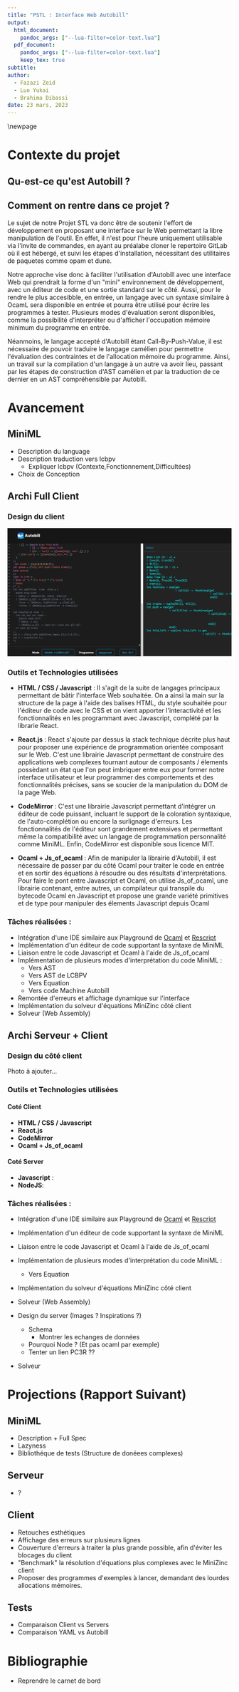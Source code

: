 ```yaml
---
title: "PSTL : Interface Web Autobill"
output: 
  html_document: 
    pandoc_args: ["--lua-filter=color-text.lua"]
  pdf_document: 
    pandoc_args: ["--lua-filter=color-text.lua"]
    keep_tex: true
subtitle: 
author:  
  - Fazazi Zeid
  - Luo Yukai 
  - Brahima Dibassi
date: 23 mars, 2023
---
```

 <!--pandoc --lua-filter ./MarkdownVersions/color-text.lua  -N --variable "geometry=margin=1.2in" --variable mainfont="Palatino" --variable sansfont="Helvetica" --variable monofont="Menlo" --variable fontsize=12pt --variable version=2.0 ./MarkdownVersions/Rapport.md  --pdf-engine=xelatex --toc -o Rapport.pdf -->
\newpage

# Contexte du projet

## Qu-est-ce qu'est Autobill ?
  
  
## Comment on rentre dans ce projet ?
  Le sujet de notre Projet STL va donc être de soutenir l'effort de développement
  en proposant une interface sur le Web permettant la libre manipulation de l'outil. En effet, il n'est pour l'heure uniquement utilisable via l'invite de commandes, en ayant au préalabe cloner le repertoire GitLab où il est hébergé, et suivi les étapes d'installation, nécessitant des utilitaires de paquetes comme opam et dune.

  Notre approche vise donc à faciliter l'utilisation d'Autobill avec une interface Web qui prendrait la forme d'un "mini" environnement de développement, avec un 
  éditeur de code et une sortie standard sur le côté. Aussi, pour le rendre le plus accesibble, en entrée, un langage avec un syntaxe similaire à OcamL sera disponible en entrée et pourra être utilisé pour écrire les programmes à tester. Plusieurs modes d'évaluation seront disponibles, comme la possibilité d'interpréter ou d'afficher l'occupation mémoire minimum du programme en entrée.

  Néanmoins, le langage accepté d'Autobill étant Call-By-Push-Value, il est nécessaire de pouvoir traduire le langage camélien pour permettre l'évaluation des contraintes et de l'allocation mémoire du programme. Ainsi, un travail sur la compilation d'un langage à un autre va avoir lieu, passant par les étapes de construction d'AST camélien et par la traduction de ce dernier en un AST compréhensible par Autobill.


# Avancement
## MiniML
  - Description du language
  - Description traduction vers lcbpv
    - Expliquer lcbpv (Contexte,Fonctionnement,Difficultées)
  - Choix de Conception
  
## Archi Full Client
### Design du client
![](screen.png)
### Outils et Technologies utilisées
- **HTML / CSS / Javascript** : 
Il s'agit de la suite de langages principaux permettant de bâtir l'interface Web souhaitée. On a ainsi la main sur la structure de la page à l'aide des balises HTML, du style souhaitée pour l'éditeur de code avec le CSS et on vient apporter l'interactivité et les fonctionnalités en les programmant avec Javascript, complété par la librarie React.

- **React.js** : React s'ajoute par dessus la stack technique décrite plus haut pour proposer une expérience de programmation orientée composant sur le Web. C'est une librairie Javascript permettant de construire des applications web complexes tournant autour de composants / élements possèdant un état que l'on peut imbriquer entre eux pour former notre interface utilisateur et leur programmer des comportements et des fonctionnalités précises, sans se soucier de la manipulation du DOM de la page Web.

- **CodeMirror** : C'est une librairie Javascript permettant d'intégrer un éditeur de code puissant, incluant le support de la coloration syntaxique, de l'auto-complétion ou encore la surlignage d'erreurs. Les fonctionnalités de l'éditeur sont grandement extensives et permettant même  la compatibilité avec un langage de programmation personnalité comme MiniML. Enfin, CodeMirror est disponible sous licence MIT.

- **Ocaml + Js_of_ocaml** :  Afin de manipuler la librairie d'Autobill, il est nécessaire de passer par du côté Ocaml pour traiter le code en entrée et en sortir des équations à résoudre ou des résultats d'interprétations. Pour faire le pont entre Javascript et Ocaml, on utilise Js_of_ocaml, une librairie contenant, entre autres, un compilateur qui transpile du bytecode Ocaml en Javascript et propose une grande variété primitives et de type pour manipuler des élements Javascript depuis Ocaml

### Tâches réalisées : 
  - Intégration d'une IDE similaire aux Playground de [Ocaml](https://ocaml.org/play) et [Rescript](https://rescript-lang.org/try)
  - Implémentation d'un éditeur de code supportant la syntaxe de MiniML
  - Liaison entre le code Javascript et Ocaml à l'aide de Js_of_ocaml 
  - Implémentation de plusieurs modes d'interprétation du code MiniML : 
    - Vers AST 
    - Vers AST de LCBPV
    - Vers Equation
    - Vers code Machine Autobill
  - Remontée d'erreurs et affichage dynamique sur l'interface
  - Implémentation du solveur d'équations MiniZinc côté client
  - Solveur (Web Assembly)


## Archi Serveur + Client
### Design du côté client
Photo à ajouter...
### Outils et Technologies utilisées
  #### Coté Client
   - **HTML / CSS / Javascript** 
   - **React.js**
   - **CodeMirror** 
   - **Ocaml + Js_of_ocaml** 
  #### Coté Server
   - **Javascript** :
   - **NodeJS**:

### Tâches réalisées : 
  - Intégration d'une IDE similaire aux Playground de [Ocaml](https://ocaml.org/play) et [Rescript](https://rescript-lang.org/try)
  - Implémentation d'un éditeur de code supportant la syntaxe de MiniML
  - Liaison entre le code Javascript et Ocaml à l'aide de Js_of_ocaml 
  - Implémentation de plusieurs modes d'interprétation du code MiniML : 
    - Vers Equation
  - Implémentation du solveur d'équations MiniZinc côté client
  - Solveur (Web Assembly)

  - Design du server (Images ? Inspirations ?)
    -  Schema
        -  Montrer les echanges de données
    - Pourquoi Node ? (Et pas ocaml par exemple)
    - Tenter un lien PC3R ??
  - Solveur


# Projections (Rapport Suivant)
## MiniML
  - Description + Full Spec
  - Lazyness
  - Bibliothéque de tests (Structure de donéees complexes)

## Serveur
  - ?
  
## Client 
  - Retouches esthétiques
  - Affichage des erreurs sur plusieurs lignes
  - Couverture d'erreurs à traiter la plus grande possible, afin d'éviter les blocages du client
  - "Benchmark" la résolution d'équations plus complexes avec le MiniZinc client
  - Proposer des programmes d'exemples à lancer, demandant des lourdes allocations mémoires.
  
## Tests
  - Comparaison Client vs Servers
  - Comparaison YAML vs Autobill

# Bibliographie 
  - Reprendre le carnet de bord
